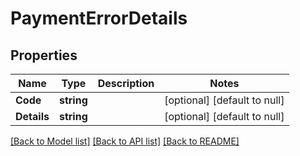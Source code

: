 # PaymentErrorDetails

## Properties
Name | Type | Description | Notes
------------ | ------------- | ------------- | -------------
**Code** | **string** |  | [optional] [default to null]
**Details** | **string** |  | [optional] [default to null]

[[Back to Model list]](../README.md#documentation-for-models) [[Back to API list]](../README.md#documentation-for-api-endpoints) [[Back to README]](../README.md)

